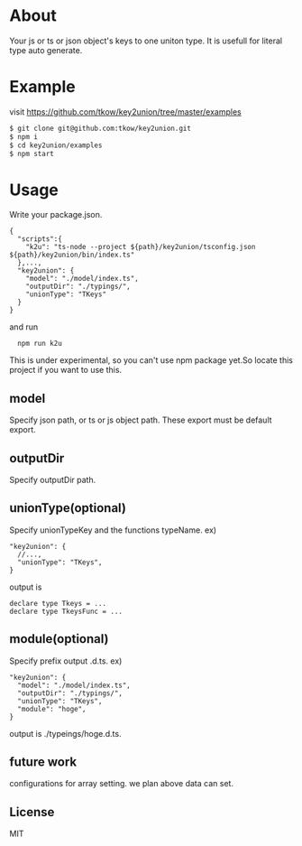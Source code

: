 # About

Your js or ts or json object's keys to one uniton type. It is usefull for literal type auto generate.

# Example

visit https://github.com/tkow/key2union/tree/master/examples

```sh
$ git clone git@github.com:tkow/key2union.git
$ npm i
$ cd key2union/examples
$ npm start
```

# Usage

Write your package.json.

```
{
  "scripts":{
    "k2u": "ts-node --project ${path}/key2union/tsconfig.json ${path}/key2union/bin/index.ts"
  },...,
  "key2union": {
    "model": "./model/index.ts",
    "outputDir": "./typings/",
    "unionType": "TKeys"
  }
}
```

and run

```
  npm run k2u
```

This is under experimental, so you can't use npm package yet.So locate this project if you want to use this.

## model

Specify json path, or ts or js object path.
These export must be default export.

## outputDir

Specify outputDir path.

## unionType(optional)

Specify unionTypeKey and the functions typeName.
ex)
```
"key2union": {
  //...,
  "unionType": "TKeys",
}
```
output is
```
declare type Tkeys = ...
declare type TkeysFunc = ...
```

## module(optional)

Specify prefix output .d.ts.
ex)
```
"key2union": {
  "model": "./model/index.ts",
  "outputDir": "./typings/",
  "unionType": "TKeys",
  "module": "hoge",
}
```
output is ./typeings/hoge.d.ts.

## future work

configurations for array setting.
we plan above data can set.


## License

MIT
